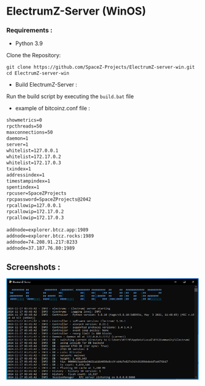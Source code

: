 # ElectrumZ-Server (WinOS)

### Requirements :

- Python 3.9

Clone the Repository:

```
git clone https://github.com/SpaceZ-Projects/ElectrumZ-server-win.git
cd ElectrumZ-server-win
```

- Build ElectrumZ-Server :

Run the build script by executing the `build.bat` file


- example of bitcoinz.conf file :

```
showmetrics=0
rpcthreads=50
maxconnections=50
daemon=1
server=1
whitelist=127.0.0.1
whitelist=172.17.0.2
whitelist=172.17.0.3
txindex=1
addressindex=1
timestampindex=1
spentindex=1
rpcuser=SpaceZProjects
rpcpassword=SpaceZProjects@2042
rpcallowip=127.0.0.1
rpcallowip=172.17.0.2
rpcallowip=172.17.0.3

addnode=explorer.btcz.app:1989
addnode=explorer.btcz.rocks:1989
addnode=74.208.91.217:8233
addnode=37.187.76.80:1989
```

## Screenshots :

<p align="center"><img src="https://github.com/SpaceZ-Projects/ElectrumZ-server-win/blob/main/screenshots/electrumz_server.png" </p>